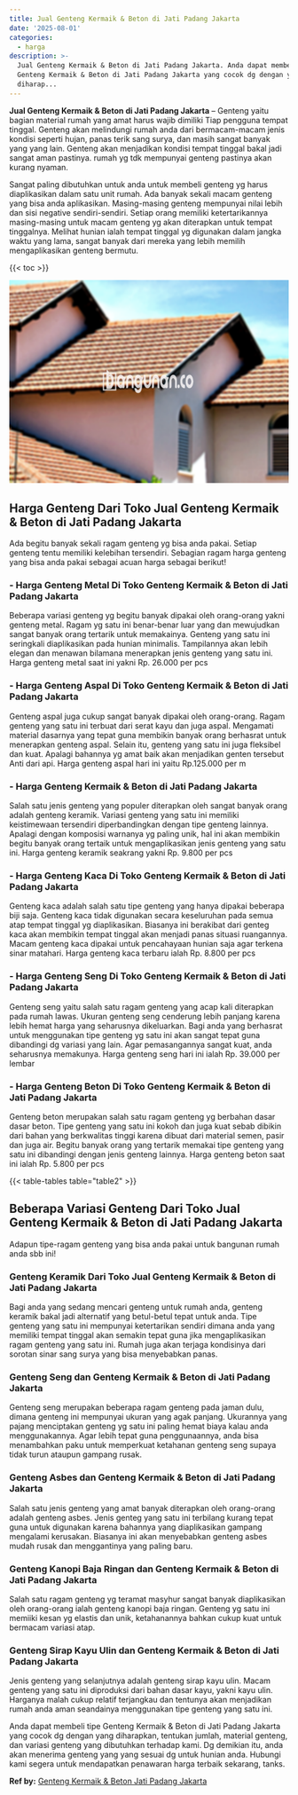 ```yaml
---
title: Jual Genteng Kermaik & Beton di Jati Padang Jakarta
date: '2025-08-01'
categories:
  - harga
description: >-
  Jual Genteng Kermaik & Beton di Jati Padang Jakarta. Anda dapat membeli tipe
  Genteng Kermaik & Beton di Jati Padang Jakarta yang cocok dg dengan yang
  diharap...
---
```


**Jual Genteng Kermaik & Beton di Jati Padang Jakarta** – Genteng yaitu bagian material rumah yang amat harus wajib dimiliki Tiap pengguna tempat tinggal. Genteng akan melindungi rumah anda dari bermacam-macam jenis kondisi seperti hujan, panas terik sang surya, dan masih sangat banyak yang yang lain. Genteng akan menjadikan kondisi tempat tinggal bakal jadi sangat aman pastinya. rumah yg tdk mempunyai genteng pastinya akan kurang nyaman.

Sangat paling dibutuhkan untuk anda untuk membeli genteng yg harus diaplikasikan dalam satu unit rumah. Ada banyak sekali macam genteng yang bisa anda aplikasikan. Masing-masing genteng mempunyai nilai lebih dan sisi negative sendiri-sendiri. Setiap orang memiliki ketertarikannya masing-masing untuk macam genteng yg akan diterapkan untuk tempat tinggalnya. Melihat hunian ialah tempat tinggal yg digunakan dalam jangka waktu yang lama, sangat banyak dari mereka yang lebih memilih mengaplikasikan genteng bermutu.

{{< toc >}}

![Jual Genteng Kermaik & Beton di Jati Padang Jakarta](/images/genteng-minimalis-murah30.png)

## Harga Genteng Dari Toko Jual Genteng Kermaik & Beton di Jati Padang Jakarta

Ada begitu banyak sekali ragam genteng yg bisa anda pakai. Setiap genteng tentu memiliki kelebihan tersendiri. Sebagian ragam harga genteng yang bisa anda pakai sebagai acuan harga sebagai berikut!

### \- Harga Genteng Metal Di Toko Genteng Kermaik & Beton di Jati Padang Jakarta

Beberapa variasi genteng yg begitu banyak dipakai oleh orang-orang yakni genteng metal. Ragam yg satu ini benar-benar luar yang dan mewujudkan sangat banyak orang tertarik untuk memakainya. Genteng yang satu ini seringkali diaplikasikan pada hunian minimalis. Tampilannya akan lebih elegan dan menawan bilamana menerapkan jenis genteng yang satu ini. Harga genteng metal saat ini yakni Rp. 26.000 per pcs

### \- Harga Genteng Aspal Di Toko Genteng Kermaik & Beton di Jati Padang Jakarta

Genteng aspal juga cukup sangat banyak dipakai oleh orang-orang. Ragam genteng yang satu ini terbuat dari serat kayu dan juga aspal. Mengamati material dasarnya yang tepat guna membikin banyak orang berhasrat untuk menerapkan genteng aspal. Selain itu, genteng yang satu ini juga fleksibel dan kuat. Apalagi bahannya yg amat baik akan menjadikan genten tersebut Anti dari api. Harga genteng aspal hari ini yaitu Rp.125.000 per m

### \- Harga Genteng Kermaik & Beton di Jati Padang Jakarta

Salah satu jenis genteng yang populer diterapkan oleh sangat banyak orang adalah genteng keramik. Variasi genteng yang satu ini memiliki keistimewaan tersendiri diperbandingkan dengan tipe genteng lainnya. Apalagi dengan komposisi warnanya yg paling unik, hal ini akan membikin begitu banyak orang tertaik untuk mengaplikasikan jenis genteng yang satu ini. Harga genteng keramik seakrang yakni Rp. 9.800 per pcs

### \- Harga Genteng Kaca Di Toko Genteng Kermaik & Beton di Jati Padang Jakarta

Genteng kaca adalah salah satu tipe genteng yang hanya dipakai beberapa biji saja. Genteng kaca tidak digunakan secara keseluruhan pada semua atap tempat tinggal yg diaplikasikan. Biasanya ini berakibat dari genteg kaca akan membikin tempat tinggal akan menjadi panas situasi ruangannya. Macam genteng kaca dipakai untuk pencahayaan hunian saja agar terkena sinar matahari. Harga genteng kaca terbaru ialah Rp. 8.800 per pcs

### \- Harga Genteng Seng Di Toko Genteng Kermaik & Beton di Jati Padang Jakarta

Genteng seng yaitu salah satu ragam genteng yang acap kali diterapkan pada rumah lawas. Ukuran genteng seng cenderung lebih panjang karena lebih hemat harga yang seharusnya dikeluarkan. Bagi anda yang berhasrat untuk menggunakan tipe genteng yg satu ini akan sangat tepat guna dibandingi dg variasi yang lain. Agar pemasangannya sangat kuat, anda seharusnya memakunya. Harga genteng seng hari ini ialah Rp. 39.000 per lembar

### \- Harga Genteng Beton Di Toko Genteng Kermaik & Beton di Jati Padang Jakarta

Genteng beton merupakan salah satu ragam genteng yg berbahan dasar dasar beton. Tipe genteng yang satu ini kokoh dan juga kuat sebab dibikin dari bahan yang berkwalitas tinggi karena dibuat dari material semen, pasir dan juga air. Begitu banyak orang yang tertarik memakai tipe genteng yang satu ini dibandingi dengan jenis genteng lainnya. Harga genteng beton saat ini ialah Rp. 5.800 per pcs

{{< table-tables table="table2" >}}

## Beberapa Variasi Genteng Dari Toko Jual Genteng Kermaik & Beton di Jati Padang Jakarta

Adapun tipe-ragam genteng yang bisa anda pakai untuk bangunan rumah anda sbb ini!

### Genteng Keramik Dari Toko Jual Genteng Kermaik & Beton di Jati Padang Jakarta

Bagi anda yang sedang mencari genteng untuk rumah anda, genteng keramik bakal jadi alternatif yang betul-betul tepat untuk anda. Tipe genteng yang satu ini mempunyai ketertarikan sendiri dimana anda yang memiliki tempat tinggal akan semakin tepat guna jika mengaplikasikan ragam genteng yang satu ini. Rumah juga akan terjaga kondisinya dari sorotan sinar sang surya yang bisa menyebabkan panas.

### Genteng Seng dan Genteng Kermaik & Beton di Jati Padang Jakarta

Genteng seng merupakan beberapa ragam genteng pada jaman dulu, dimana genteng ini mempunyai ukuran yang agak panjang. Ukurannya yang pajang menciptakan genteng yg satu ini paling hemat biaya kalau anda menggunakannya. Agar lebih tepat guna penggunaannya, anda bisa menambahkan paku untuk memperkuat ketahanan genteng seng supaya tidak turun ataupun gampang rusak.

### Genteng Asbes dan Genteng Kermaik & Beton di Jati Padang Jakarta

Salah satu jenis genteng yang amat banyak diterapkan oleh orang-orang adalah genteng asbes. Jenis genteg yang satu ini terbilang kurang tepat guna untuk digunakan karena bahannya yang diaplikasikan gampang mengalami kerusakan. Biasanya ini akan menyebabkan genteng asbes mudah rusak dan menggantinya yang paling baru.

### Genteng Kanopi Baja Ringan dan Genteng Kermaik & Beton di Jati Padang Jakarta

Salah satu ragam genteng yg teramat masyhur sangat banyak diaplikasikan oleh orang-orang ialah genteng kanopi baja ringan. Genteng yg satu ini memiiki kesan yg elastis dan unik, ketahanannya bahkan cukup kuat untuk bermacam variasi atap.

### Genteng Sirap Kayu Ulin dan Genteng Kermaik & Beton di Jati Padang Jakarta

Jenis genteng yang selanjutnya adalah genteng sirap kayu ulin. Macam genteng yang satu ini diproduksi dari bahan dasar kayu, yakni kayu ulin. Harganya malah cukup relatif terjangkau dan tentunya akan menjadikan rumah anda aman seandainya menggunakan tipe genteng yang satu ini.

Anda dapat membeli tipe Genteng Kermaik & Beton di Jati Padang Jakarta yang cocok dg dengan yang diharapkan, tentukan jumlah, material genteng, dan variasi genteng yang dibutuhkan terhadap kami. Dg demikian itu, anda akan menerima genteng yang yang sesuai dg untuk hunian anda. Hubungi kami segera untuk mendapatkan penawaran harga terbaik sekarang, tanks.

**Ref by:**  [Genteng Kermaik & Beton  Jati Padang Jakarta](https://id.wikipedia.org/wiki/Genteng)
